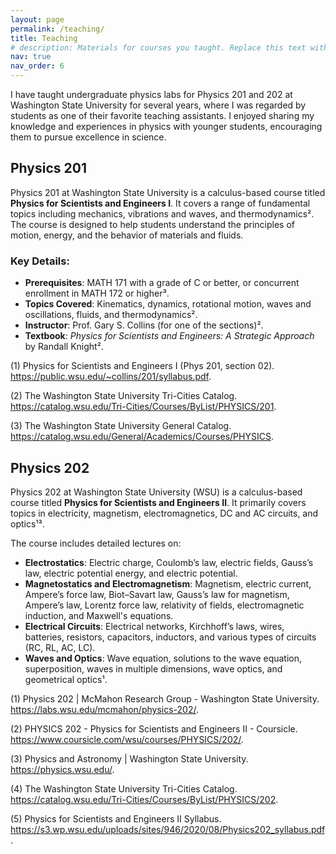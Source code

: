 ```yaml
---
layout: page
permalink: /teaching/
title: Teaching
# description: Materials for courses you taught. Replace this text with your description.
nav: true
nav_order: 6
---
```


I have taught undergraduate physics labs for Physics 201 and 202 at Washington State University for several years, where I was regarded by students as one of their favorite teaching assistants. I enjoyed sharing my knowledge and experiences in physics with younger students, encouraging them to pursue excellence in science.

## Physics 201
Physics 201 at Washington State University is a calculus-based course titled **Physics for Scientists and Engineers I**. It covers a range of fundamental topics including mechanics, vibrations and waves, and thermodynamics². The course is designed to help students understand the principles of motion, energy, and the behavior of materials and fluids.

### Key Details:
- **Prerequisites**: MATH 171 with a grade of C or better, or concurrent enrollment in MATH 172 or higher³.
- **Topics Covered**: Kinematics, dynamics, rotational motion, waves and oscillations, fluids, and thermodynamics².
- **Instructor**: Prof. Gary S. Collins (for one of the sections)².
- **Textbook**: *Physics for Scientists and Engineers: A Strategic Approach* by Randall Knight².


(1) Physics for Scientists and Engineers I (Phys 201, section 02). https://public.wsu.edu/~collins/201/syllabus.pdf.

(2) The Washington State University Tri-Cities Catalog. https://catalog.wsu.edu/Tri-Cities/Courses/ByList/PHYSICS/201.

(3) The Washington State University General Catalog. https://catalog.wsu.edu/General/Academics/Courses/PHYSICS.


## Physics 202
Physics 202 at Washington State University (WSU) is a calculus-based course titled **Physics for Scientists and Engineers II**. It primarily covers topics in electricity, magnetism, electromagnetics, DC and AC circuits, and optics¹³. 

The course includes detailed lectures on:
- **Electrostatics**: Electric charge, Coulomb’s law, electric fields, Gauss’s law, electric potential energy, and electric potential.
- **Magnetostatics and Electromagnetism**: Magnetism, electric current, Ampere’s force law, Biot–Savart law, Gauss’s law for magnetism, Ampere’s law, Lorentz force law, relativity of fields, electromagnetic induction, and Maxwell's equations.
- **Electrical Circuits**: Electrical networks, Kirchhoff’s laws, wires, batteries, resistors, capacitors, inductors, and various types of circuits (RC, RL, AC, LC).
- **Waves and Optics**: Wave equation, solutions to the wave equation, superposition, waves in multiple dimensions, wave optics, and geometrical optics¹.

(1) Physics 202 | McMahon Research Group - Washington State University. https://labs.wsu.edu/mcmahon/physics-202/.

(2) PHYSICS 202 - Physics for Scientists and Engineers II - Coursicle. https://www.coursicle.com/wsu/courses/PHYSICS/202/.

(3) Physics and Astronomy | Washington State University. https://physics.wsu.edu/.

(4) The Washington State University Tri-Cities Catalog. https://catalog.wsu.edu/Tri-Cities/Courses/ByList/PHYSICS/202.

(5) Physics for Scientists and Engineers II Syllabus. https://s3.wp.wsu.edu/uploads/sites/946/2020/08/Physics202_syllabus.pdf.
